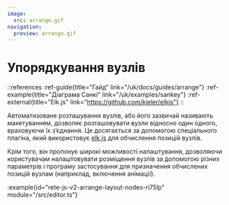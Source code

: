 ```yaml
---
image:
  src: arrange.gif
navigation:
  preview: arrange.gif
---
```


# Упорядкування вузлів
::references
:ref-guide{title="Гайд" link="/uk/docs/guides/arrange"}
:ref-example{title="Діаграма Санкі" link="/uk/examples/sankey"}
:ref-external{title="Elk.js" link="https://github.com/kieler/elkjs"}
::

Автоматизоване розташування вузлів, або його зазвичай називають макетуванням, дозволяє розташовувати вузли відносно один одного, враховуючи їх з’єднання. Це досягається за допомогою спеціального плагіна, який використовує [elk.js](https://github.com/kieler/elkjs) для обчислення позицій вузлів.

Крім того, він пропонує широкі можливості налаштування, дозволяючи користувачам налаштовувати розміщення вузлів за допомогою різних параметрів і програму застосування для призначення обчислених позицій вузлам (наприклад, включення анімації).

:example{id="rete-js-v2-arrange-layout-nodes-ri75lp" module="/src/editor.ts"}

